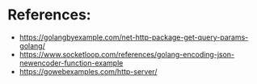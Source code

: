 # References:

- https://golangbyexample.com/net-http-package-get-query-params-golang/
- https://www.socketloop.com/references/golang-encoding-json-newencoder-function-example
- https://gowebexamples.com/http-server/
